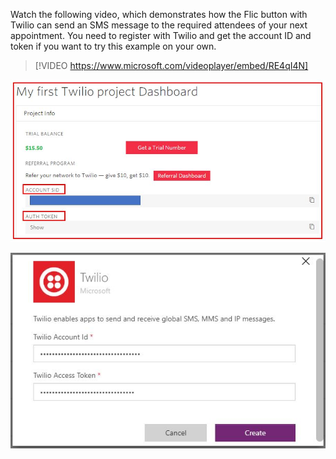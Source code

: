 Watch the following video, which demonstrates how the Flic button with Twilio can send an SMS message to the required attendees of your next appointment. You need to register with Twilio and get the account ID and token if you want to try this example on your own.

> [!VIDEO https://www.microsoft.com/videoplayer/embed/RE4qI4N]

![Screenshot of the Twilio project dialog with the account S I D and auth token highlighted.](../media/twilio-token.jpg)

![Screenshot of the Twilio connector dialog.](../media/twilio-connector.jpg)
